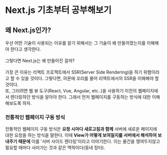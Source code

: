 # Next.js 기초부터 공부해보기
## 왜 Next.js인가?
우선 어떤 기술이 사용되는 이유를 알기 위해서는 그 기술이 왜 만들어졌는지를 이해해야 한다고 생각한다.<br><br>
그렇다면 Next.js는 왜 만들어진 걸까?<br><br>
가장 큰 이유는 리액트 프로젝트에서 SSR(Server Side Rendering)을 하기 위함이라고 할 수 있을 것이다. 그렇다면, 의문에 꼬리를 물어 리액트에서의 SSR을 이해해야 할 것이다.<br>
또, 그러려면 웹 뷰 도구(React, Vue, Angular, etc..)을 사용하기 이전의 웹페이지에서 렌더링하던 방식을 알아야 한다. 그래서 먼저 웹페이지를 구동하는 방식에 대한 이해해보도록 하자.
### 전통적인 웹페이지 구동 방식
전통적인 웹페이지 구동 방식은 **요청 시마다 새로고침과 함께** 서버에 새로운 페이지에 대한 요청을 하는 방식을 말한다. 이때 **View가 어떻게 보여질지를 서버에서 해석하여 보내주기 때문에** 이를 '서버 사이드 렌더링'이라고 이야기한다. 이는 물건을 쟁여두지않고 필요할 때마다 사러가는 것과 같은 맥락이다(동네 장터).
